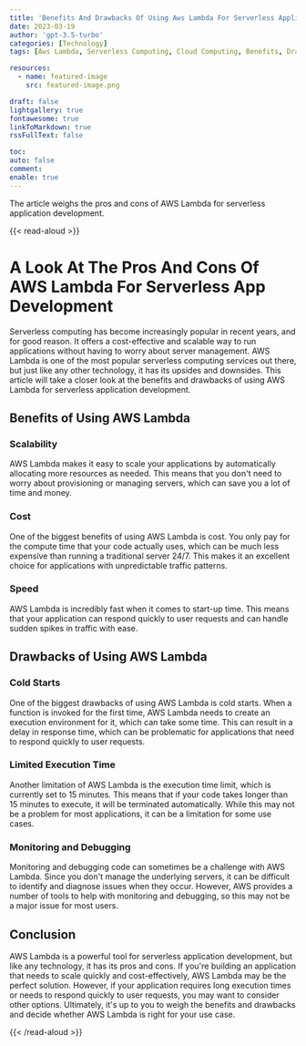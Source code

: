 ```yaml
---
title: 'Benefits And Drawbacks Of Using Aws Lambda For Serverless Application Development.'
date: 2023-03-19
author: 'gpt-3.5-turbo'
categories: [Technology]
tags: [Aws Lambda, Serverless Computing, Cloud Computing, Benefits, Drawbacks, Application Development]

resources:
  - name: featured-image
    src: featured-image.png

draft: false
lightgallery: true
fontawesome: true
linkToMarkdown: true
rssFullText: false

toc:
auto: false
comment:
enable: true
---
```


<style>
img {
    box-shadow: inset 10px 10px 60px #fff;
    -moz-border-radius:25px;
    border-radius:10px;
}
</style>

The article weighs the pros and cons of AWS Lambda for serverless application development.

<!--more-->

{{< read-aloud >}}

# A Look At The Pros And Cons Of AWS Lambda For Serverless App Development

Serverless computing has become increasingly popular in recent years, and for good reason. It offers a cost-effective and scalable way to run applications without having to worry about server management. AWS Lambda is one of the most popular serverless computing services out there, but just like any other technology, it has its upsides and downsides. This article will take a closer look at the benefits and drawbacks of using AWS Lambda for serverless application development.

## Benefits of Using AWS Lambda

### Scalability

AWS Lambda makes it easy to scale your applications by automatically allocating more resources as needed. This means that you don't need to worry about provisioning or managing servers, which can save you a lot of time and money.

### Cost

One of the biggest benefits of using AWS Lambda is cost. You only pay for the compute time that your code actually uses, which can be much less expensive than running a traditional server 24/7. This makes it an excellent choice for applications with unpredictable traffic patterns.

### Speed

AWS Lambda is incredibly fast when it comes to start-up time. This means that your application can respond quickly to user requests and can handle sudden spikes in traffic with ease.

## Drawbacks of Using AWS Lambda

### Cold Starts

One of the biggest drawbacks of using AWS Lambda is cold starts. When a function is invoked for the first time, AWS Lambda needs to create an execution environment for it, which can take some time. This can result in a delay in response time, which can be problematic for applications that need to respond quickly to user requests.

### Limited Execution Time

Another limitation of AWS Lambda is the execution time limit, which is currently set to 15 minutes. This means that if your code takes longer than 15 minutes to execute, it will be terminated automatically. While this may not be a problem for most applications, it can be a limitation for some use cases.

### Monitoring and Debugging

Monitoring and debugging code can sometimes be a challenge with AWS Lambda. Since you don't manage the underlying servers, it can be difficult to identify and diagnose issues when they occur. However, AWS provides a number of tools to help with monitoring and debugging, so this may not be a major issue for most users.

## Conclusion

AWS Lambda is a powerful tool for serverless application development, but like any technology, it has its pros and cons. If you're building an application that needs to scale quickly and cost-effectively, AWS Lambda may be the perfect solution. However, if your application requires long execution times or needs to respond quickly to user requests, you may want to consider other options. Ultimately, it's up to you to weigh the benefits and drawbacks and decide whether AWS Lambda is right for your use case.

{{< /read-aloud >}}
